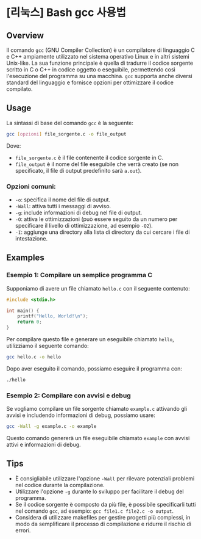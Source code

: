 # [리눅스] Bash gcc 사용법

## Overview
Il comando `gcc` (GNU Compiler Collection) è un compilatore di linguaggio C e C++ ampiamente utilizzato nel sistema operativo Linux e in altri sistemi Unix-like. La sua funzione principale è quella di tradurre il codice sorgente scritto in C o C++ in codice oggetto o eseguibile, permettendo così l'esecuzione del programma su una macchina. `gcc` supporta anche diversi standard del linguaggio e fornisce opzioni per ottimizzare il codice compilato.

## Usage
La sintassi di base del comando `gcc` è la seguente:

```bash
gcc [opzioni] file_sorgente.c -o file_output
```

Dove:
- `file_sorgente.c` è il file contenente il codice sorgente in C.
- `file_output` è il nome del file eseguibile che verrà creato (se non specificato, il file di output predefinito sarà `a.out`).

### Opzioni comuni:
- `-o`: specifica il nome del file di output.
- `-Wall`: attiva tutti i messaggi di avviso.
- `-g`: include informazioni di debug nel file di output.
- `-O`: attiva le ottimizzazioni (può essere seguito da un numero per specificare il livello di ottimizzazione, ad esempio `-O2`).
- `-I`: aggiunge una directory alla lista di directory da cui cercare i file di intestazione.

## Examples
### Esempio 1: Compilare un semplice programma C
Supponiamo di avere un file chiamato `hello.c` con il seguente contenuto:

```c
#include <stdio.h>

int main() {
    printf("Hello, World!\n");
    return 0;
}
```

Per compilare questo file e generare un eseguibile chiamato `hello`, utilizziamo il seguente comando:

```bash
gcc hello.c -o hello
```

Dopo aver eseguito il comando, possiamo eseguire il programma con:

```bash
./hello
```

### Esempio 2: Compilare con avvisi e debug
Se vogliamo compilare un file sorgente chiamato `example.c` attivando gli avvisi e includendo informazioni di debug, possiamo usare:

```bash
gcc -Wall -g example.c -o example
```

Questo comando genererà un file eseguibile chiamato `example` con avvisi attivi e informazioni di debug.

## Tips
- È consigliabile utilizzare l'opzione `-Wall` per rilevare potenziali problemi nel codice durante la compilazione.
- Utilizzare l'opzione `-g` durante lo sviluppo per facilitare il debug del programma.
- Se il codice sorgente è composto da più file, è possibile specificarli tutti nel comando `gcc`, ad esempio: `gcc file1.c file2.c -o output`.
- Considera di utilizzare makefiles per gestire progetti più complessi, in modo da semplificare il processo di compilazione e ridurre il rischio di errori.